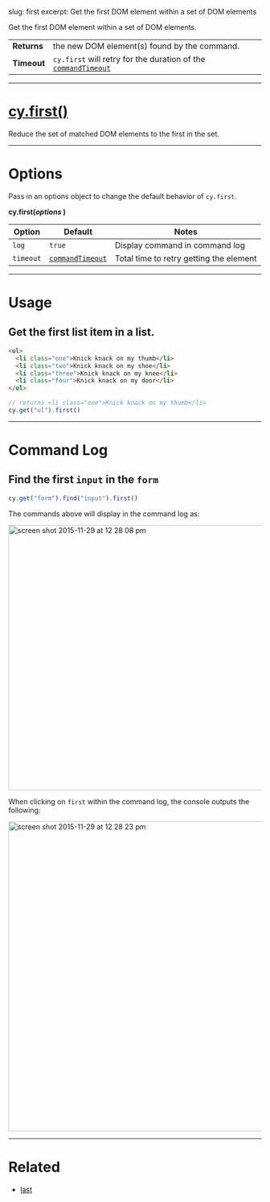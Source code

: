 slug: first
excerpt: Get the first DOM element within a set of DOM elements

Get the first DOM element within a set of DOM elements.

| | |
|--- | --- |
| **Returns** | the new DOM element(s) found by the command. |
| **Timeout** | `cy.first` will retry for the duration of the [`commandTimeout`](https://on.cypress.io/guides/configuration#section-global-options) |

***

# [cy.first()](#section-usage)

Reduce the set of matched DOM elements to the first in the set.

***

# Options

Pass in an options object to change the default behavior of `cy.first`.

**cy.first(*options* )**

Option | Default | Notes
--- | --- | ---
`log` | `true` | Display command in command log
`timeout` | [`commandTimeout`](https://on.cypress.io/guides/configuration#section-global-options) | Total time to retry getting the element

***

# Usage

## Get the first list item in a list.

```html
<ul>
  <li class="one">Knick knack on my thumb</li>
  <li class="two">Knick knack on my shoe</li>
  <li class="three">Knick knack on my knee</li>
  <li class="four">Knick knack on my door</li>
</ul>
```

```javascript
// returns <li class="one">Knick knack on my thumb</li>
cy.get("ul").first()
```

***

# Command Log

## Find the first `input` in the `form`

```javascript
cy.get("form").find("input").first()
```

The commands above will display in the command log as:

<img width="527" alt="screen shot 2015-11-29 at 12 28 08 pm" src="https://cloud.githubusercontent.com/assets/1271364/11458770/d9439ee6-9694-11e5-8754-b2641ba44883.png">

When clicking on `first` within the command log, the console outputs the following:

<img width="616" alt="screen shot 2015-11-29 at 12 28 23 pm" src="https://cloud.githubusercontent.com/assets/1271364/11458771/db8cb516-9694-11e5-86c2-cf3bbb9a666d.png">

***

# Related

- [last](https://on.cypress.io/api/last)